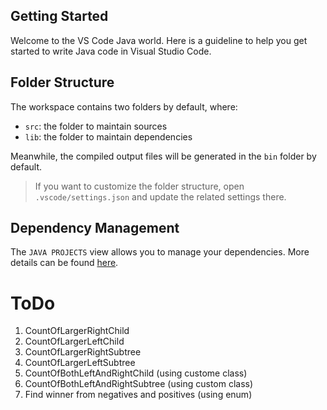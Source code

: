 ## Getting Started

Welcome to the VS Code Java world. Here is a guideline to help you get started to write Java code in Visual Studio Code.

## Folder Structure

The workspace contains two folders by default, where:

- `src`: the folder to maintain sources
- `lib`: the folder to maintain dependencies

Meanwhile, the compiled output files will be generated in the `bin` folder by default.

> If you want to customize the folder structure, open `.vscode/settings.json` and update the related settings there.

## Dependency Management

The `JAVA PROJECTS` view allows you to manage your dependencies. More details can be found [here](https://github.com/microsoft/vscode-java-dependency#manage-dependencies).

# ToDo
1. CountOfLargerRightChild
2. CountOfLargerLeftChild
3. CountOfLargerRightSubtree
4. CountOfLargerLeftSubtree
5. CountOfBothLeftAndRightChild (using custome class)
6. CountOfBothLeftAndRightSubtree (using custom class)
7. Find winner from negatives and positives (using enum)